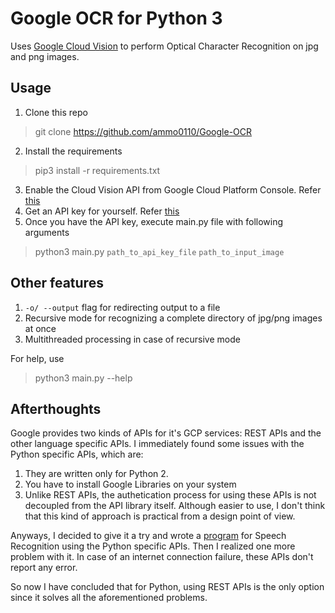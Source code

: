 # Google OCR for Python 3

Uses [Google Cloud Vision](https://cloud.google.com/vision/) to perform Optical Character Recognition on jpg and png images.

## Usage
1. Clone this repo
> git clone https://github.com/ammo0110/Google-OCR
2. Install the requirements
> pip3 install -r requirements.txt
3. Enable the Cloud Vision API from Google Cloud Platform Console. Refer [this](https://cloud.google.com/vision/docs/before-you-begin)
4. Get an API key for yourself. Refer [this](https://cloud.google.com/docs/authentication/api-keys)
5. Once you have the API key, execute main.py file with following arguments
> python3 main.py `path_to_api_key_file` `path_to_input_image`

## Other features
1. `-o/ --output` flag for redirecting output to a file
2. Recursive mode for recognizing a complete directory of jpg/png images at once
3. Multithreaded processing in case of recursive mode

For help, use
> python3 main.py --help

## Afterthoughts
Google provides two kinds of APIs for it's GCP services: REST APIs and the other language specific APIs. I immediately found some issues with the Python specific APIs, which are:

1. They are written only for Python 2.
2. You have to install Google Libraries on your system
3. Unlike REST APIs, the authetication process for using these APIs is not decoupled from the API library itself. Although easier to use, I don't think that this kind of approach is practical
from a design point of view.

Anyways, I decided to give it a try and wrote a [program](https://github.com/ammo0110/Google-Speech-Example) for Speech Recognition using the Python specific APIs. Then I realized one more problem with it. 
In case of an internet connection failure, these APIs don't report any error.

So now I have concluded that for Python, using REST APIs is the only option since it solves all the aforementioned problems.
